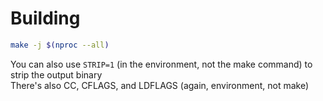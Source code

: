 # Building

```bash
make -j $(nproc --all)
```
You can also use `STRIP=1` (in the environment, not the make command) to strip the output binary  
There's also CC, CFLAGS, and LDFLAGS (again, environment, not make)

